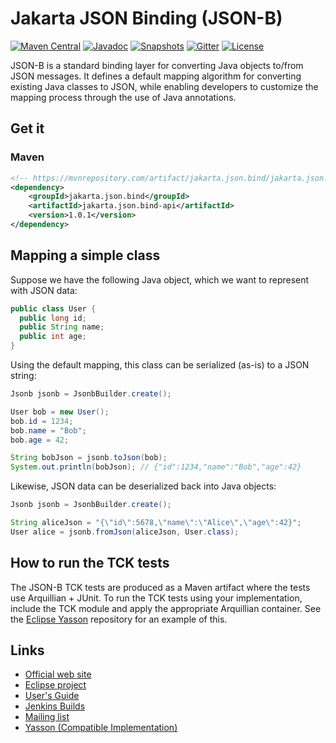 # Jakarta JSON Binding (JSON-B)

[![Maven Central](https://img.shields.io/maven-central/v/jakarta.json.bind/jakarta.json.bind-api.svg?label=Maven%20Central)](https://mvnrepository.com/artifact/jakarta.json.bind/jakarta.json.bind-api)
[![Javadoc](https://javadoc.io/badge2/jakarta.json.bind/jakarta.json.bind-api/javadoc.io.svg)](https://javadoc.io/doc/jakarta.json.bind/jakarta.json.bind-api)
[![Snapshots](https://img.shields.io/nexus/s/https/oss.sonatype.org/jakarta.json.bind/jakarta.json.bind-api.svg?label=Snapshots)](https://oss.sonatype.org/content/repositories/snapshots/jakarta/json/bind/jakarta.json.bind-api/)
[![Gitter](https://badges.gitter.im/eclipse/jsonb.svg)](https://gitter.im/eclipse/jsonb)
[![License](https://img.shields.io/badge/License-EPL%202.0-green.svg)](https://opensource.org/licenses/EPL-2.0)

JSON-B is a standard binding layer for converting Java objects to/from JSON messages. It defines a default mapping algorithm for converting existing Java classes to JSON, while enabling developers to customize the mapping process through the use of Java annotations.

## Get it

### Maven
```xml
<!-- https://mvnrepository.com/artifact/jakarta.json.bind/jakarta.json.bind-api -->
<dependency>
    <groupId>jakarta.json.bind</groupId>
    <artifactId>jakarta.json.bind-api</artifactId>
    <version>1.0.1</version>
</dependency>
```

## Mapping a simple class

Suppose we have the following Java object, which we want to represent with JSON data:
```java
public class User {
  public long id;
  public String name;
  public int age;
}
```

Using the default mapping, this class can be serialized (as-is) to a JSON string:
```java
Jsonb jsonb = JsonbBuilder.create();

User bob = new User();
bob.id = 1234;
bob.name = "Bob";
bob.age = 42;

String bobJson = jsonb.toJson(bob);
System.out.println(bobJson); // {"id":1234,"name":"Bob","age":42}
```

Likewise, JSON data can be deserialized back into Java objects:
```java
Jsonb jsonb = JsonbBuilder.create();

String aliceJson = "{\"id\":5678,\"name\":\"Alice\",\"age\":42}";
User alice = jsonb.fromJson(aliceJson, User.class);
```

## How to run the TCK tests

The JSON-B TCK tests are produced as a Maven artifact where the tests use Arquillian + JUnit. To run the TCK tests using your implementation,
include the TCK module and apply the appropriate Arquillian container. See the [Eclipse Yasson](https://github.com/eclipse-ee4j/yasson) repository for an example of this.

## Links

- [Official web site](https://eclipse-ee4j.github.io/jsonb-api)
- [Eclipse project](https://projects.eclipse.org/projects/ee4j.jsonb)
- [User's Guide](http://json-b.net/docs/user-guide.html)
- [Jenkins Builds](https://ci.eclipse.org/jsonb/view/all/)
- [Mailing list](https://www.eclipse.org/lists/jsonb-dev/)
- [Yasson (Compatible Implementation)](https://github.com/eclipse-ee4j/yasson)
